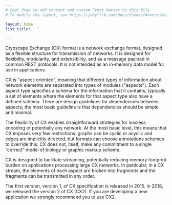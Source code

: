 ```yaml
---
# Feel free to add content and custom Front Matter to this file.
# To modify the layout, see https://jekyllrb.com/docs/themes/#overriding-theme-defaults

layout: home
list_title: ' '

---
```



Ctyoscape Exchange (CX) format is a network exchange format, designed as a flexible structure for transmission of networks. It is designed for flexibility, modularity, and extensibility, and as a message payload in common REST protocols. It is not intended as an in-memory data model for use in applications.

CX is "aspect-oriented", meaning that different types of information about network elements are separated into types of modules ("aspects"). Each aspect type specifies a schema for the information that it contains, typically a set of elements where the elements for that aspect type also have a defined schema. There are design guidelines for dependencies between aspects; the most basic guideline is that dependencies should be simple and minimal.

The flexibility of CX enables straightforward strategies for lossless encoding of potentially any network. At the most basic level, this means that CX imposes very few restrictions: graphs can be cyclic or acyclic and edges are implicitly directed, but formats can choose annotations schemes to override this. CX does not, itself, make any commitment to a single “correct” model of biology or graphic markup scheme.

CX is designed to facilitate streaming, potentially reducing memory footprint burden on applications processing large CX networks. In particular, in a CX stream, the elements of each aspect are broken into fragments and the fragments can be transmitted in any order.

The first version, version 1, of CX specification is released in 2015. In 2018, we released the version 2 of CX (CX2). If you are developing a new application we strongly recommend you to use CX2.



